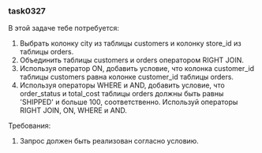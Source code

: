 
### task0327

В этой задаче тебе потребуется:
1. Выбрать колонку city из таблицы customers и колонку store_id из таблицы orders.
2. Объединить таблицы customers и orders оператором RIGHT JOIN.
3. Используя оператор ON, добавить условие, что колонка customer_id таблицы customers равнa колонке customer_id таблицы orders.
4. Используя операторы WHERE и AND, добавить условие, что order_status и total_cost таблицы orders должны быть равны &#39;SHIPPED&#39; и больше 100, соответственно.
Используй операторы RIGHT JOIN, ON, WHERE и AND.


Требования:
1.	Запрос должен быть реализован согласно условию.


